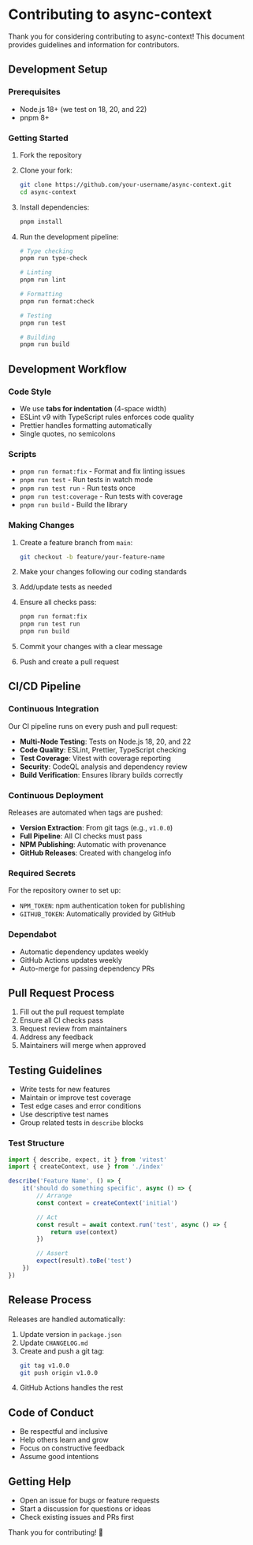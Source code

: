 # Contributing to async-context

Thank you for considering contributing to async-context! This document provides guidelines and information for contributors.

## Development Setup

### Prerequisites

- Node.js 18+ (we test on 18, 20, and 22)
- pnpm 8+

### Getting Started

1. Fork the repository
2. Clone your fork:

    ```bash
    git clone https://github.com/your-username/async-context.git
    cd async-context
    ```

3. Install dependencies:

    ```bash
    pnpm install
    ```

4. Run the development pipeline:

    ```bash
    # Type checking
    pnpm run type-check

    # Linting
    pnpm run lint

    # Formatting
    pnpm run format:check

    # Testing
    pnpm run test

    # Building
    pnpm run build
    ```

## Development Workflow

### Code Style

- We use **tabs for indentation** (4-space width)
- ESLint v9 with TypeScript rules enforces code quality
- Prettier handles formatting automatically
- Single quotes, no semicolons

### Scripts

- `pnpm run format:fix` - Format and fix linting issues
- `pnpm run test` - Run tests in watch mode
- `pnpm run test run` - Run tests once
- `pnpm run test:coverage` - Run tests with coverage
- `pnpm run build` - Build the library

### Making Changes

1. Create a feature branch from `main`:

    ```bash
    git checkout -b feature/your-feature-name
    ```

2. Make your changes following our coding standards

3. Add/update tests as needed

4. Ensure all checks pass:

    ```bash
    pnpm run format:fix
    pnpm run test run
    pnpm run build
    ```

5. Commit your changes with a clear message

6. Push and create a pull request

## CI/CD Pipeline

### Continuous Integration

Our CI pipeline runs on every push and pull request:

- **Multi-Node Testing**: Tests on Node.js 18, 20, and 22
- **Code Quality**: ESLint, Prettier, TypeScript checking
- **Test Coverage**: Vitest with coverage reporting
- **Security**: CodeQL analysis and dependency review
- **Build Verification**: Ensures library builds correctly

### Continuous Deployment

Releases are automated when tags are pushed:

- **Version Extraction**: From git tags (e.g., `v1.0.0`)
- **Full Pipeline**: All CI checks must pass
- **NPM Publishing**: Automatic with provenance
- **GitHub Releases**: Created with changelog info

### Required Secrets

For the repository owner to set up:

- `NPM_TOKEN`: npm authentication token for publishing
- `GITHUB_TOKEN`: Automatically provided by GitHub

### Dependabot

- Automatic dependency updates weekly
- GitHub Actions updates weekly
- Auto-merge for passing dependency PRs

## Pull Request Process

1. Fill out the pull request template
2. Ensure all CI checks pass
3. Request review from maintainers
4. Address any feedback
5. Maintainers will merge when approved

## Testing Guidelines

- Write tests for new features
- Maintain or improve test coverage
- Test edge cases and error conditions
- Use descriptive test names
- Group related tests in `describe` blocks

### Test Structure

```typescript
import { describe, expect, it } from 'vitest'
import { createContext, use } from './index'

describe('Feature Name', () => {
	it('should do something specific', async () => {
		// Arrange
		const context = createContext('initial')

		// Act
		const result = await context.run('test', async () => {
			return use(context)
		})

		// Assert
		expect(result).toBe('test')
	})
})
```

## Release Process

Releases are handled automatically:

1. Update version in `package.json`
2. Update `CHANGELOG.md`
3. Create and push a git tag:
    ```bash
    git tag v1.0.0
    git push origin v1.0.0
    ```
4. GitHub Actions handles the rest

## Code of Conduct

- Be respectful and inclusive
- Help others learn and grow
- Focus on constructive feedback
- Assume good intentions

## Getting Help

- Open an issue for bugs or feature requests
- Start a discussion for questions or ideas
- Check existing issues and PRs first

Thank you for contributing! 🎉
